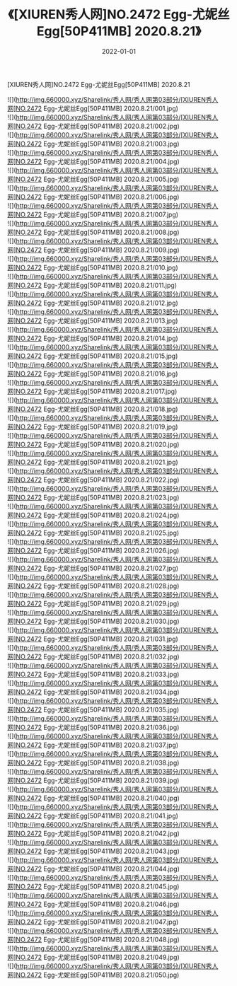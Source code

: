 ﻿---
layout: post
title:  《[XIUREN秀人网]NO.2472 Egg-尤妮丝Egg[50P411MB] 2020.8.21》
date:   2022-01-01
img: http://img.660000.xyz/Sharelink/秀人网/秀人网第03部分/[XIUREN秀人网]NO.2472 Egg-尤妮丝Egg[50P411MB] 2020.8.21/000.jpg
categories: [美女, 清纯, 唯美]
---

[XIUREN秀人网]NO.2472 Egg-尤妮丝Egg[50P411MB] 2020.8.21

 ![](http://img.660000.xyz/Sharelink/秀人网/秀人网第03部分/[XIUREN秀人网]NO.2472 Egg-尤妮丝Egg[50P411MB] 2020.8.21/001.jpg) <br>![](http://img.660000.xyz/Sharelink/秀人网/秀人网第03部分/[XIUREN秀人网]NO.2472 Egg-尤妮丝Egg[50P411MB] 2020.8.21/002.jpg) <br>![](http://img.660000.xyz/Sharelink/秀人网/秀人网第03部分/[XIUREN秀人网]NO.2472 Egg-尤妮丝Egg[50P411MB] 2020.8.21/003.jpg) <br>![](http://img.660000.xyz/Sharelink/秀人网/秀人网第03部分/[XIUREN秀人网]NO.2472 Egg-尤妮丝Egg[50P411MB] 2020.8.21/004.jpg) <br>![](http://img.660000.xyz/Sharelink/秀人网/秀人网第03部分/[XIUREN秀人网]NO.2472 Egg-尤妮丝Egg[50P411MB] 2020.8.21/005.jpg) <br>![](http://img.660000.xyz/Sharelink/秀人网/秀人网第03部分/[XIUREN秀人网]NO.2472 Egg-尤妮丝Egg[50P411MB] 2020.8.21/006.jpg) <br>![](http://img.660000.xyz/Sharelink/秀人网/秀人网第03部分/[XIUREN秀人网]NO.2472 Egg-尤妮丝Egg[50P411MB] 2020.8.21/007.jpg) <br>![](http://img.660000.xyz/Sharelink/秀人网/秀人网第03部分/[XIUREN秀人网]NO.2472 Egg-尤妮丝Egg[50P411MB] 2020.8.21/008.jpg) <br>![](http://img.660000.xyz/Sharelink/秀人网/秀人网第03部分/[XIUREN秀人网]NO.2472 Egg-尤妮丝Egg[50P411MB] 2020.8.21/009.jpg) <br>![](http://img.660000.xyz/Sharelink/秀人网/秀人网第03部分/[XIUREN秀人网]NO.2472 Egg-尤妮丝Egg[50P411MB] 2020.8.21/010.jpg) <br>![](http://img.660000.xyz/Sharelink/秀人网/秀人网第03部分/[XIUREN秀人网]NO.2472 Egg-尤妮丝Egg[50P411MB] 2020.8.21/011.jpg) <br>![](http://img.660000.xyz/Sharelink/秀人网/秀人网第03部分/[XIUREN秀人网]NO.2472 Egg-尤妮丝Egg[50P411MB] 2020.8.21/012.jpg) <br>![](http://img.660000.xyz/Sharelink/秀人网/秀人网第03部分/[XIUREN秀人网]NO.2472 Egg-尤妮丝Egg[50P411MB] 2020.8.21/013.jpg) <br>![](http://img.660000.xyz/Sharelink/秀人网/秀人网第03部分/[XIUREN秀人网]NO.2472 Egg-尤妮丝Egg[50P411MB] 2020.8.21/014.jpg) <br>![](http://img.660000.xyz/Sharelink/秀人网/秀人网第03部分/[XIUREN秀人网]NO.2472 Egg-尤妮丝Egg[50P411MB] 2020.8.21/015.jpg) <br>![](http://img.660000.xyz/Sharelink/秀人网/秀人网第03部分/[XIUREN秀人网]NO.2472 Egg-尤妮丝Egg[50P411MB] 2020.8.21/016.jpg) <br>![](http://img.660000.xyz/Sharelink/秀人网/秀人网第03部分/[XIUREN秀人网]NO.2472 Egg-尤妮丝Egg[50P411MB] 2020.8.21/017.jpg) <br>![](http://img.660000.xyz/Sharelink/秀人网/秀人网第03部分/[XIUREN秀人网]NO.2472 Egg-尤妮丝Egg[50P411MB] 2020.8.21/018.jpg) <br>![](http://img.660000.xyz/Sharelink/秀人网/秀人网第03部分/[XIUREN秀人网]NO.2472 Egg-尤妮丝Egg[50P411MB] 2020.8.21/019.jpg) <br>![](http://img.660000.xyz/Sharelink/秀人网/秀人网第03部分/[XIUREN秀人网]NO.2472 Egg-尤妮丝Egg[50P411MB] 2020.8.21/020.jpg) <br>![](http://img.660000.xyz/Sharelink/秀人网/秀人网第03部分/[XIUREN秀人网]NO.2472 Egg-尤妮丝Egg[50P411MB] 2020.8.21/021.jpg) <br>![](http://img.660000.xyz/Sharelink/秀人网/秀人网第03部分/[XIUREN秀人网]NO.2472 Egg-尤妮丝Egg[50P411MB] 2020.8.21/022.jpg) <br>![](http://img.660000.xyz/Sharelink/秀人网/秀人网第03部分/[XIUREN秀人网]NO.2472 Egg-尤妮丝Egg[50P411MB] 2020.8.21/023.jpg) <br>![](http://img.660000.xyz/Sharelink/秀人网/秀人网第03部分/[XIUREN秀人网]NO.2472 Egg-尤妮丝Egg[50P411MB] 2020.8.21/024.jpg) <br>![](http://img.660000.xyz/Sharelink/秀人网/秀人网第03部分/[XIUREN秀人网]NO.2472 Egg-尤妮丝Egg[50P411MB] 2020.8.21/025.jpg) <br>![](http://img.660000.xyz/Sharelink/秀人网/秀人网第03部分/[XIUREN秀人网]NO.2472 Egg-尤妮丝Egg[50P411MB] 2020.8.21/026.jpg) <br>![](http://img.660000.xyz/Sharelink/秀人网/秀人网第03部分/[XIUREN秀人网]NO.2472 Egg-尤妮丝Egg[50P411MB] 2020.8.21/027.jpg) <br>![](http://img.660000.xyz/Sharelink/秀人网/秀人网第03部分/[XIUREN秀人网]NO.2472 Egg-尤妮丝Egg[50P411MB] 2020.8.21/028.jpg) <br>![](http://img.660000.xyz/Sharelink/秀人网/秀人网第03部分/[XIUREN秀人网]NO.2472 Egg-尤妮丝Egg[50P411MB] 2020.8.21/029.jpg) <br>![](http://img.660000.xyz/Sharelink/秀人网/秀人网第03部分/[XIUREN秀人网]NO.2472 Egg-尤妮丝Egg[50P411MB] 2020.8.21/030.jpg) <br>![](http://img.660000.xyz/Sharelink/秀人网/秀人网第03部分/[XIUREN秀人网]NO.2472 Egg-尤妮丝Egg[50P411MB] 2020.8.21/031.jpg) <br>![](http://img.660000.xyz/Sharelink/秀人网/秀人网第03部分/[XIUREN秀人网]NO.2472 Egg-尤妮丝Egg[50P411MB] 2020.8.21/032.jpg) <br>![](http://img.660000.xyz/Sharelink/秀人网/秀人网第03部分/[XIUREN秀人网]NO.2472 Egg-尤妮丝Egg[50P411MB] 2020.8.21/033.jpg) <br>![](http://img.660000.xyz/Sharelink/秀人网/秀人网第03部分/[XIUREN秀人网]NO.2472 Egg-尤妮丝Egg[50P411MB] 2020.8.21/034.jpg) <br>![](http://img.660000.xyz/Sharelink/秀人网/秀人网第03部分/[XIUREN秀人网]NO.2472 Egg-尤妮丝Egg[50P411MB] 2020.8.21/035.jpg) <br>![](http://img.660000.xyz/Sharelink/秀人网/秀人网第03部分/[XIUREN秀人网]NO.2472 Egg-尤妮丝Egg[50P411MB] 2020.8.21/036.jpg) <br>![](http://img.660000.xyz/Sharelink/秀人网/秀人网第03部分/[XIUREN秀人网]NO.2472 Egg-尤妮丝Egg[50P411MB] 2020.8.21/037.jpg) <br>![](http://img.660000.xyz/Sharelink/秀人网/秀人网第03部分/[XIUREN秀人网]NO.2472 Egg-尤妮丝Egg[50P411MB] 2020.8.21/038.jpg) <br>![](http://img.660000.xyz/Sharelink/秀人网/秀人网第03部分/[XIUREN秀人网]NO.2472 Egg-尤妮丝Egg[50P411MB] 2020.8.21/039.jpg) <br>![](http://img.660000.xyz/Sharelink/秀人网/秀人网第03部分/[XIUREN秀人网]NO.2472 Egg-尤妮丝Egg[50P411MB] 2020.8.21/040.jpg) <br>![](http://img.660000.xyz/Sharelink/秀人网/秀人网第03部分/[XIUREN秀人网]NO.2472 Egg-尤妮丝Egg[50P411MB] 2020.8.21/041.jpg) <br>![](http://img.660000.xyz/Sharelink/秀人网/秀人网第03部分/[XIUREN秀人网]NO.2472 Egg-尤妮丝Egg[50P411MB] 2020.8.21/042.jpg) <br>![](http://img.660000.xyz/Sharelink/秀人网/秀人网第03部分/[XIUREN秀人网]NO.2472 Egg-尤妮丝Egg[50P411MB] 2020.8.21/043.jpg) <br>![](http://img.660000.xyz/Sharelink/秀人网/秀人网第03部分/[XIUREN秀人网]NO.2472 Egg-尤妮丝Egg[50P411MB] 2020.8.21/044.jpg) <br>![](http://img.660000.xyz/Sharelink/秀人网/秀人网第03部分/[XIUREN秀人网]NO.2472 Egg-尤妮丝Egg[50P411MB] 2020.8.21/045.jpg) <br>![](http://img.660000.xyz/Sharelink/秀人网/秀人网第03部分/[XIUREN秀人网]NO.2472 Egg-尤妮丝Egg[50P411MB] 2020.8.21/046.jpg) <br>![](http://img.660000.xyz/Sharelink/秀人网/秀人网第03部分/[XIUREN秀人网]NO.2472 Egg-尤妮丝Egg[50P411MB] 2020.8.21/047.jpg) <br>![](http://img.660000.xyz/Sharelink/秀人网/秀人网第03部分/[XIUREN秀人网]NO.2472 Egg-尤妮丝Egg[50P411MB] 2020.8.21/048.jpg) <br>![](http://img.660000.xyz/Sharelink/秀人网/秀人网第03部分/[XIUREN秀人网]NO.2472 Egg-尤妮丝Egg[50P411MB] 2020.8.21/049.jpg) <br>![](http://img.660000.xyz/Sharelink/秀人网/秀人网第03部分/[XIUREN秀人网]NO.2472 Egg-尤妮丝Egg[50P411MB] 2020.8.21/050.jpg) <br>